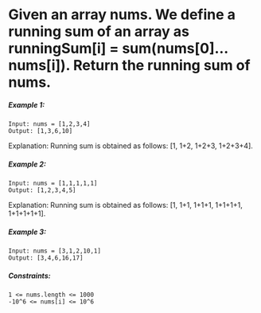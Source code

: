 # Given an array nums. We define a running sum of an array as runningSum[i] = sum(nums[0]…nums[i]). Return the running sum of nums. 

##### Example 1:
````
Input: nums = [1,2,3,4]
Output: [1,3,6,10]
````
Explanation: Running sum is obtained as follows: [1, 1+2, 1+2+3, 1+2+3+4].

##### Example 2:
````
Input: nums = [1,1,1,1,1]
Output: [1,2,3,4,5]
````
Explanation: Running sum is obtained as follows: [1, 1+1, 1+1+1, 1+1+1+1, 1+1+1+1+1].

##### Example 3:
````
Input: nums = [3,1,2,10,1]
Output: [3,4,6,16,17]
````

##### Constraints:
````
1 <= nums.length <= 1000
-10^6 <= nums[i] <= 10^6
````
